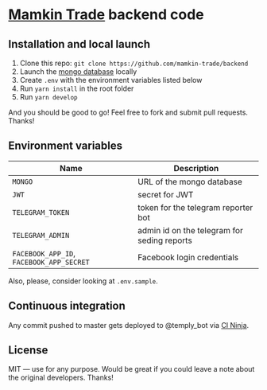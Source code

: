 # [Mamkin Trade](https://mamkin.trade) backend code

## Installation and local launch

1. Clone this repo: `git clone https://github.com/mamkin-trade/backend`
2. Launch the [mongo database](https://www.mongodb.com/) locally
3. Create `.env` with the environment variables listed below
4. Run `yarn install` in the root folder
5. Run `yarn develop`

And you should be good to go! Feel free to fork and submit pull requests. Thanks!

## Environment variables

| Name                                     | Description                                 |
| ---------------------------------------- | ------------------------------------------- |
| `MONGO`                                  | URL of the mongo database                   |
| `JWT`                                    | secret for JWT                              |
| `TELEGRAM_TOKEN`                         | token for the telegram reporter bot         |
| `TELEGRAM_ADMIN`                         | admin id on the telegram for seding reports |
| `FACEBOOK_APP_ID`, `FACEBOOK_APP_SECRET` | Facebook login credentials                  |

Also, please, consider looking at `.env.sample`.

## Continuous integration

Any commit pushed to master gets deployed to @temply_bot via [CI Ninja](https://github.com/backmeupplz/ci-ninja).

## License

MIT — use for any purpose. Would be great if you could leave a note about the original developers. Thanks!
